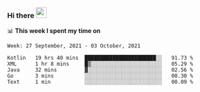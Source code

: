 ### Hi there <a href="https://www.gautamkrishnar.com/"><img src="https://media.giphy.com/media/hvRJCLFzcasrR4ia7z/giphy.gif" width="25px"></a>

📊 **This week I spent my time on**

<!--START_SECTION:waka-->
```text
Week: 27 September, 2021 - 03 October, 2021

Kotlin   19 hrs 40 mins  ███████████████████████░░   91.73 % 
XML      1 hr 8 mins     █▒░░░░░░░░░░░░░░░░░░░░░░░   05.29 % 
Java     32 mins         ▓░░░░░░░░░░░░░░░░░░░░░░░░   02.56 % 
Go       3 mins          ░░░░░░░░░░░░░░░░░░░░░░░░░   00.30 % 
Text     1 min           ░░░░░░░░░░░░░░░░░░░░░░░░░   00.09 % 
```
<!--END_SECTION:waka-->

